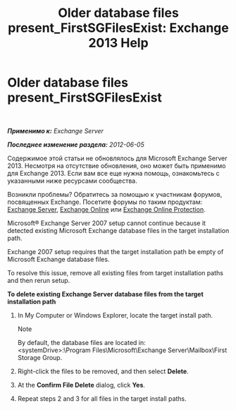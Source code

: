 ﻿---
title: 'Older database files present_FirstSGFilesExist: Exchange 2013 Help'
TOCTitle: Older database files present_FirstSGFilesExist
ms:assetid: 907faeb8-1c6d-49fc-95a1-417f415a9d79
ms:mtpsurl: https://technet.microsoft.com/ru-ru/library/ms.exch.setupreadiness.firstsgfilesexist(v=EXCHG.150)
ms:contentKeyID: 50488623
ms.date: 04/30/2018
mtps_version: v=EXCHG.150
ms.translationtype: HT
---

# Older database files present\_FirstSGFilesExist

 

_**Применимо к:** Exchange Server_

_**Последнее изменение раздела:** 2012-06-05_

Содержимое этой статьи не обновлялось для Microsoft Exchange Server 2013. Несмотря на отсутствие обновления, оно может быть применимо для Exchange 2013. Если вам все еще нужна помощь, ознакомьтесь с указанными ниже ресурсами сообщества.

Возникли проблемы? Обратитесь за помощью к участникам форумов, посвященных Exchange. Посетите форумы по таким продуктам: [Exchange Server](https://go.microsoft.com/fwlink/p/?linkid=60612), [Exchange Online](https://go.microsoft.com/fwlink/p/?linkid=267542) или [Exchange Online Protection](https://go.microsoft.com/fwlink/p/?linkid=285351).

Microsoft® Exchange Server 2007 setup cannot continue because it detected existing Microsoft Exchange database files in the target installation path.

Exchange 2007 setup requires that the target installation path be empty of Microsoft Exchange database files.

To resolve this issue, remove all existing files from target installation paths and then rerun setup.

**To delete existing Exchange Server database files from the target installation path**

1.  In My Computer or Windows Explorer, locate the target install path.
    
    > [!NOTE]  
    > By default, the database files are located in:<br />
    &lt;systemDrive&gt;:\Program Files\Microsoft\Exchange Server\Mailbox\First Storage Group.


2.  Right-click the files to be removed, and then select **Delete**.

3.  At the **Confirm File Delete** dialog, click **Yes**.

4.  Repeat steps 2 and 3 for all files in the target install paths.

